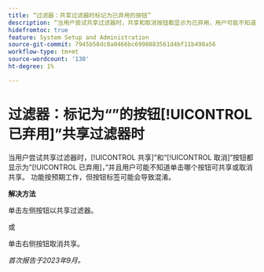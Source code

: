 ```yaml
---
title: “过滤器：共享过滤器时标记为已弃用的按钮”
description: “当用户尝试共享过滤器时，共享和取消按钮都显示为已弃用，用户可能不知道单击哪个按钮可共享或取消共享。 功能按预期工作，但按钮标签可能会导致混淆。”
hidefromtoc: true
feature: System Setup and Administration
source-git-commit: 7945b58dc8a0466bc6990883561d4bf11b498a56
workflow-type: tm+mt
source-wordcount: '130'
ht-degree: 1%

---
```



# 过滤器：标记为“”的按钮[!UICONTROL 已弃用]”共享过滤器时

当用户尝试共享过滤器时，[!UICONTROL 共享]”和“[!UICONTROL 取消]“按钮都显示为”[!UICONTROL 已弃用]，”并且用户可能不知道单击哪个按钮可共享或取消共享。 功能按预期工作，但按钮标签可能会导致混淆。

**解决方法**

单击左侧按钮以共享过滤器。

或

单击右侧按钮取消共享。

_首次报告于2023年9月。_
